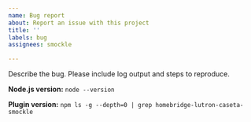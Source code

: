 ```yaml
---
name: Bug report
about: Report an issue with this project
title: ''
labels: bug
assignees: smockle

---
```


Describe the bug. Please include log output and steps to reproduce.

**Node.js version:**
`node --version`

**Plugin version:**
`npm ls -g --depth=0 | grep homebridge-lutron-caseta-smockle`
